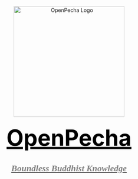 <a href="https://openpecha.org">
  <div style="text-align: center; margin-top: 50px;">
    <img src="https://avatars.githubusercontent.com/u/82142807?s=400&u=19e108a15566f3a1449bafb03b8dd706a72aebcd&v=4" alt="OpenPecha Logo" width="300" style="vertical-align: middle;">
    <h1 style="font-size: 60px; font-weight: bold; color: black; margin: 20px 0;">OpenPecha</h1>
    <h2 style="font-size: 24px; font-family: 'Georgia', serif; color: gray; font-style: italic;">Boundless Buddhist Knowledge</h2>
  </div>
</a>
